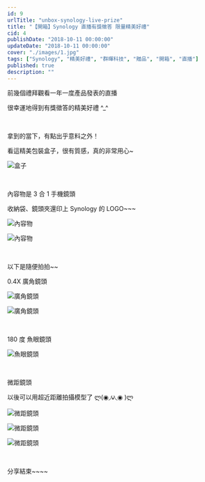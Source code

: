 ```yaml
---
id: 9
urlTitle: "unbox-synology-live-prize"
title: "【開箱】Synology 直播有獎徵答 限量精美好禮"
cid: 4
publishDate: "2018-10-11 00:00:00"
updateDate: "2018-10-11 00:00:00"
cover: "./images/1.jpg"
tags: ["Synology", "精美好禮", "群暉科技", "贈品", "開箱", "直播"]
published: true
description: ""
---
```


前幾個禮拜觀看一年一度產品發表的直播

很幸運地得到有獎徵答的精美好禮 ^\_^

<br/>

拿到的當下，有點出乎意料之外！

看這精美包裝盒子，很有質感，真的非常用心~

![盒子](./images/1.jpg)

<br/>

內容物是 3 合 1 手機鏡頭

收納袋、鏡頭夾還印上 Synology 的 LOGO~~~

![內容物](./images/2.jpg)

![內容物](./images/3.jpg)

<br/>

以下是隨便拍拍~~

0.4X 廣角鏡頭

![廣角鏡頭](./images/4.jpg)

![廣角鏡頭](./images/5.jpg)

<br/>

180 度 魚眼鏡頭

![魚眼鏡頭](./images/6.jpg)

<br/>

微距鏡頭

以後可以用超近距離拍攝模型了 ლ(◉◞౪◟◉ )ლ

![微距鏡頭](./images/7.jpg)

![微距鏡頭](./images/8.jpg)

![微距鏡頭](./images/9.jpg)

<br/>

分享結束~~~~

